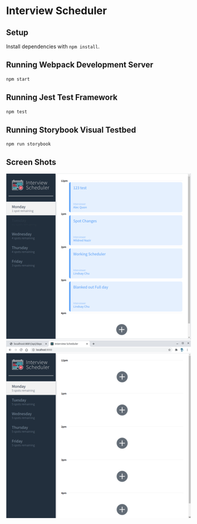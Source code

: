 # Interview Scheduler

## Setup

Install dependencies with `npm install`.

## Running Webpack Development Server

```sh
npm start
```

## Running Jest Test Framework

```sh
npm test
```

## Running Storybook Visual Testbed

```sh
npm run storybook
```

## Screen Shots

!["Scheduler Full Page"](https://github.com/Kevinliao0857/scheduler/blob/master/public/images/sched%20full.png)
!["Scheduler Empty Page"](https://github.com/Kevinliao0857/scheduler/blob/master/public/images/sched%20empty.png)